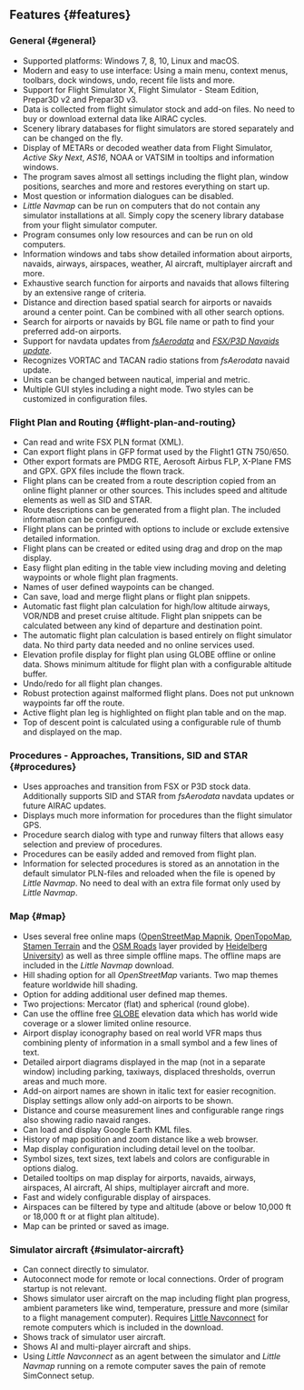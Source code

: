 ## Features {#features}

### General {#general}

* Supported platforms: Windows 7, 8, 10, Linux and macOS.
* Modern and easy to use interface: Using a main menu, context menus, toolbars, dock windows, undo, recent file lists and more.
* Support for Flight Simulator X, Flight Simulator - Steam Edition, Prepar3D v2 and Prepar3D v3.
* Data is collected from flight simulator stock and add-on files. No need to buy or download external data like AIRAC cycles.
* Scenery library databases for flight simulators are stored separately and can be changed on the fly.
* Display of METARs or decoded weather data from Flight Simulator, _Active Sky Next_, _AS16_, NOAA or VATSIM in tooltips and information windows.
* The program saves almost all settings including the flight plan, window positions, searches and more and restores everything on start up.
* Most question or information dialogues can be disabled.
* _Little Navmap_ can be run on computers that do not contain any simulator installations at all. Simply copy the scenery library database from your flight simulator computer.
* Program consumes only low resources and can be run on old computers.
* Information windows and tabs show detailed information about airports, navaids, airways, airspaces, weather, AI aircraft, multiplayer aircraft and more.
* Exhaustive search function for airports and navaids that allows filtering by an extensive range of criteria.
* Distance and direction based spatial search for airports or navaids around a center point. Can be combined with all other search options.
* Search for airports or navaids by BGL file name or path to find your preferred add-on airports.
* Support for navdata updates from [_fsAerodata_](https://www.fsaerodata.com) and [_FSX/P3D Navaids update_](http://www.aero.sors.fr/navaids3.html).
* Recognizes VORTAC and TACAN radio stations from _fsAerodata_ navaid update.
* Units can be changed between nautical, imperial and metric.
* Multiple GUI styles including a night mode. Two styles can be customized in configuration files.

### Flight Plan and Routing {#flight-plan-and-routing}

* Can read and write FSX PLN format \(XML\).
* Can export flight plans in GFP format used by the Flight1 GTN 750/650.
* Other export formats are PMDG RTE, Aerosoft Airbus FLP, X-Plane FMS and GPX. GPX files include the flown track.
* Flight plans can be created from a route description copied from an online flight planner or other sources. This includes speed and altitude elements as well as SID and STAR.
* Route descriptions can be generated from a flight plan. The included information can be configured.
* Flight plans can be printed with options to include or exclude extensive detailed information.
* Flight plans can be created or edited using drag and drop on the map display.
* Easy flight plan editing in the table view including moving and deleting waypoints or whole flight plan fragments.
* Names of user defined waypoints can be changed.
* Can save, load and merge flight plans or flight plan snippets.
* Automatic fast flight plan calculation for high/low altitude airways, VOR/NDB and preset cruise altitude. Flight plan snippets can be calculated between any kind of departure and destination point.
* The automatic flight plan calculation is based entirely on flight simulator data. No third party data needed and no online services used.
* Elevation profile display for flight plan using GLOBE offline or online data. Shows minimum altitude for flight plan with a configurable altitude buffer.
* Undo/redo for all flight plan changes.
* Robust protection against malformed flight plans. Does not put unknown waypoints far off the route.
* Active flight plan leg is highlighted on flight plan table and on the map.
* Top of descent point is calculated using a configurable rule of thumb and displayed on the map.

### Procedures - Approaches, Transitions, SID and STAR {#procedures}

* Uses approaches and transition from FSX or P3D stock data. Additionally supports SID and STAR from _fsAerodata_ navdata updates or future AIRAC updates.
* Displays much more information for procedures than the flight simulator GPS.
* Procedure search dialog with type and runway filters that allows easy selection and preview of procedures.
* Procedures can be easily added and removed from flight plan.
* Information for selected procedures is stored as an annotation in the default simulator PLN-files and reloaded when the file is opened by _Little Navmap_. No need to deal with an extra file format only used by _Little Navmap_.

### Map {#map}

* Uses several free online maps \([OpenStreetMap Mapnik](http://www.openstreetmap.org), [OpenTopoMap](http://www.opentopomap.org), [Stamen Terrain](http://maps.stamen.com) and the [OSM Roads](http://korona.geog.uni-heidelberg.de) layer provided by [Heidelberg University](http://giscience.uni-hd.de/)\) as well as three simple offline maps. The offline maps are included in the _Little Navmap_ download.
* Hill shading option for all _OpenStreetMap_ variants. Two map themes feature worldwide hill shading.
* Option for adding additional user defined map themes.
* Two projections: Mercator \(flat\) and spherical \(round globe\).
* Can use the offline free [GLOBE](https://ngdc.noaa.gov/mgg/topo/globe.html) elevation data which has world wide coverage or a slower limited online resource.
* Airport display iconography based on real world VFR maps thus combining plenty of information in a small symbol and a few lines of text.
* Detailed airport diagrams displayed in the map \(not in a separate window\) including parking, taxiways, displaced thresholds, overrun areas and much more.
* Add-on airport names are shown in italic text for easier recognition. Display settings allow only add-on airports to be shown.
* Distance and course measurement lines and configurable range rings also showing radio navaid ranges.
* Can load and display Google Earth KML files.
* History of map position and zoom distance like a web browser.
* Map display configuration including detail level on the toolbar.
* Symbol sizes, text sizes, text labels and colors are configurable in options dialog.
* Detailed tooltips on map display for airports, navaids, airways, airspaces, AI aircraft, AI ships, multiplayer aircraft and more.
* Fast and widely configurable display of airspaces.
* Airspaces can be filtered by type and altitude \(above or below 10,000 ft or 18,000 ft or at flight plan altitude\).
* Map can be printed or saved as image.

### Simulator aircraft {#simulator-aircraft}

* Can connect directly to simulator.
* Autoconnect mode for remote or local connections. Order of program startup is not relevant.
* Shows simulator user aircraft on the map including flight plan progress, ambient parameters like wind, temperature, pressure and more \(similar to a flight management computer\). Requires [Little Navconnect](https://albar965.github.io/littlenavconnect.html) for remote computers which is included in the download.
* Shows track of simulator user aircraft.
* Shows AI and multi-player aircraft and ships.
* Using _Little Navconnect_ as an agent between the simulator and _Little Navmap_ running on a remote computer saves the pain of remote SimConnect setup.



